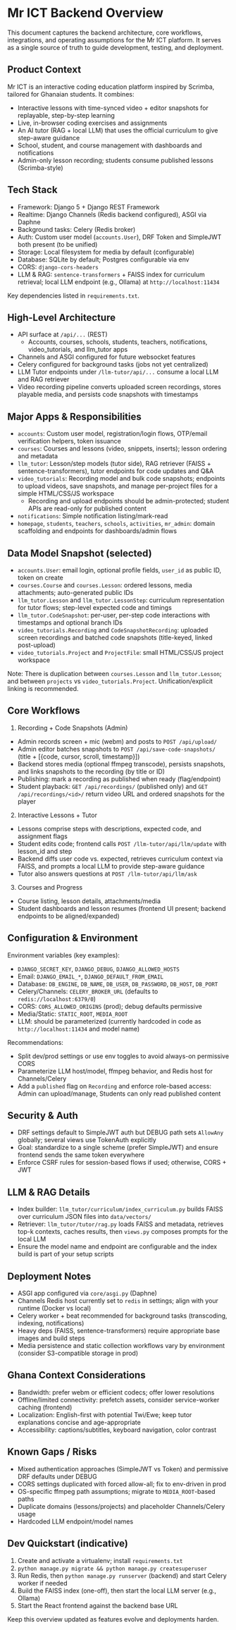 # Mr ICT Backend Overview

This document captures the backend architecture, core workflows, integrations, and operating assumptions for the Mr ICT platform. It serves as a single source of truth to guide development, testing, and deployment.

## Product Context

Mr ICT is an interactive coding education platform inspired by Scrimba, tailored for Ghanaian students. It combines:
 - Interactive lessons with time-synced video + editor snapshots for replayable, step-by-step learning
 - Live, in-browser coding exercises and assignments
 - An AI tutor (RAG + local LLM) that uses the official curriculum to give step-aware guidance
 - School, student, and course management with dashboards and notifications
 - Admin-only lesson recording; students consume published lessons (Scrimba-style)

## Tech Stack

- Framework: Django 5 + Django REST Framework
- Realtime: Django Channels (Redis backend configured), ASGI via Daphne
- Background tasks: Celery (Redis broker)
- Auth: Custom user model (`accounts.User`), DRF Token and SimpleJWT both present (to be unified)
- Storage: Local filesystem for media by default (configurable)
- Database: SQLite by default; Postgres configurable via env
- CORS: `django-cors-headers`
- LLM & RAG: `sentence-transformers` + FAISS index for curriculum retrieval; local LLM endpoint (e.g., Ollama) at `http://localhost:11434`

Key dependencies listed in `requirements.txt`.

## High-Level Architecture

- API surface at `/api/...` (REST)
  - Accounts, courses, schools, students, teachers, notifications, video_tutorials, and llm_tutor apps
- Channels and ASGI configured for future websocket features
- Celery configured for background tasks (jobs not yet centralized) 
- LLM Tutor endpoints under `/llm-tutor/api/...` consume a local LLM and RAG retriever
- Video recording pipeline converts uploaded screen recordings, stores playable media, and persists code snapshots with timestamps

## Major Apps & Responsibilities

- `accounts`: Custom user model, registration/login flows, OTP/email verification helpers, token issuance
- `courses`: Courses and lessons (video, snippets, inserts); lesson ordering and metadata
- `llm_tutor`: Lesson/step models (tutor side), RAG retriever (FAISS + sentence-transformers), tutor endpoints for code updates and Q&A
- `video_tutorials`: Recording model and bulk code snapshots; endpoints to upload videos, save snapshots, and manage per-project files for a simple HTML/CSS/JS workspace
  - Recording and upload endpoints should be admin-protected; student APIs are read-only for published content
- `notifications`: Simple notification listing/mark-read
- `homepage`, `students`, `teachers`, `schools`, `activities`, `mr_admin`: domain scaffolding and endpoints for dashboards/admin flows

## Data Model Snapshot (selected)

- `accounts.User`: email login, optional profile fields, `user_id` as public ID, token on create
- `courses.Course` and `courses.Lesson`: ordered lessons, media attachments; auto-generated public IDs
- `llm_tutor.Lesson` and `llm_tutor.LessonStep`: curriculum representation for tutor flows; step-level expected code and timings
- `llm_tutor.CodeSnapshot`: per-user, per-step code interactions with timestamps and optional branch IDs
- `video_tutorials.Recording` and `CodeSnapshotRecording`: uploaded screen recordings and batched code snapshots (title-keyed, linked post-upload)
- `video_tutorials.Project` and `ProjectFile`: small HTML/CSS/JS project workspace

Note: There is duplication between `courses.Lesson` and `llm_tutor.Lesson`; and between `projects` vs `video_tutorials.Project`. Unification/explicit linking is recommended.

## Core Workflows

1) Recording + Code Snapshots (Admin)
- Admin records screen + mic (webm) and posts to `POST /api/upload/`
- Admin editor batches snapshots to `POST /api/save-code-snapshots/` (title + [{code, cursor, scroll, timestamp}])
- Backend stores media (optional ffmpeg transcode), persists snapshots, and links snapshots to the recording (by title or ID)
- Publishing: mark a recording as published when ready (flag/endpoint)
- Student playback: `GET /api/recordings/` (published only) and `GET /api/recordings/<id>/` return video URL and ordered snapshots for the player

2) Interactive Lessons + Tutor
- Lessons comprise steps with descriptions, expected code, and assignment flags
- Student edits code; frontend calls `POST /llm-tutor/api/llm/update` with lesson_id and step
- Backend diffs user code vs. expected, retrieves curriculum context via FAISS, and prompts a local LLM to provide step-aware guidance
- Tutor also answers questions at `POST /llm-tutor/api/llm/ask`

3) Courses and Progress
- Course listing, lesson details, attachments/media
- Student dashboards and lesson resumes (frontend UI present; backend endpoints to be aligned/expanded)

## Configuration & Environment

Environment variables (key examples):
- `DJANGO_SECRET_KEY`, `DJANGO_DEBUG`, `DJANGO_ALLOWED_HOSTS`
- Email: `DJANGO_EMAIL_*`, `DJANGO_DEFAULT_FROM_EMAIL`
- Database: `DB_ENGINE`, `DB_NAME`, `DB_USER`, `DB_PASSWORD`, `DB_HOST`, `DB_PORT`
- Celery/Channels: `CELERY_BROKER_URL` (defaults to `redis://localhost:6379/0`)
- CORS: `CORS_ALLOWED_ORIGINS` (prod); debug defaults permissive
- Media/Static: `STATIC_ROOT`, `MEDIA_ROOT`
- LLM: should be parameterized (currently hardcoded in code as `http://localhost:11434` and model name)

Recommendations:
- Split dev/prod settings or use env toggles to avoid always-on permissive CORS
- Parameterize LLM host/model, ffmpeg behavior, and Redis host for Channels/Celery
 - Add a `published` flag on `Recording` and enforce role-based access: Admin can upload/manage, Students can only read published content

## Security & Auth

- DRF settings default to SimpleJWT auth but DEBUG path sets `AllowAny` globally; several views use TokenAuth explicitly
- Goal: standardize to a single scheme (prefer SimpleJWT) and ensure frontend sends the same token everywhere
- Enforce CSRF rules for session-based flows if used; otherwise, CORS + JWT

## LLM & RAG Details

- Index builder: `llm_tutor/curriculum/index_curriculum.py` builds FAISS over curriculum JSON files into `data/vectors/`
- Retriever: `llm_tutor/tutor/rag.py` loads FAISS and metadata, retrieves top-k contexts, caches results, then `views.py` composes prompts for the local LLM
- Ensure the model name and endpoint are configurable and the index build is part of your setup scripts

## Deployment Notes

- ASGI app configured via `core/asgi.py` (Daphne)
- Channels Redis host currently set to `redis` in settings; align with your runtime (Docker vs local)
- Celery worker + beat recommended for background tasks (transcoding, indexing, notifications)
- Heavy deps (FAISS, sentence-transformers) require appropriate base images and build steps
- Media persistence and static collection workflows vary by environment (consider S3-compatible storage in prod)

## Ghana Context Considerations

- Bandwidth: prefer webm or efficient codecs; offer lower resolutions
- Offline/limited connectivity: prefetch assets, consider service-worker caching (frontend)
- Localization: English-first with potential Twi/Ewe; keep tutor explanations concise and age-appropriate
- Accessibility: captions/subtitles, keyboard navigation, color contrast

## Known Gaps / Risks

- Mixed authentication approaches (SimpleJWT vs Token) and permissive DRF defaults under DEBUG
- CORS settings duplicated with forced allow-all; fix to env-driven in prod
- OS-specific ffmpeg path assumptions; migrate to `MEDIA_ROOT`-based paths
- Duplicate domains (lessons/projects) and placeholder Channels/Celery usage
- Hardcoded LLM endpoint/model names

## Dev Quickstart (indicative)

1) Create and activate a virtualenv; install `requirements.txt`
2) `python manage.py migrate && python manage.py createsuperuser`
3) Run Redis, then `python manage.py runserver` (backend) and start Celery worker if needed
4) Build the FAISS index (one-off), then start the local LLM server (e.g., Ollama)
5) Start the React frontend against the backend base URL

Keep this overview updated as features evolve and deployments harden.
